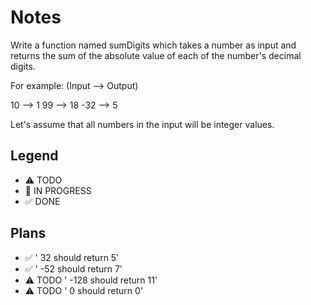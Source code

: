 # Notes
Write a function named sumDigits which takes a number as input and returns the sum of the absolute value of each of the number's decimal digits.

For example: (Input --> Output)

10 --> 1
99 --> 18
-32 --> 5

Let's assume that all numbers in the input will be integer values.

## Legend
- ⚠ TODO
- 🚧 IN PROGRESS
- ✅ DONE

## Plans

- ✅ ' 32 should return 5'
- ✅ ' -52 should return 7'
- ⚠ TODO ' -128 should return 11'
- ⚠ TODO ' 0 should return 0'


